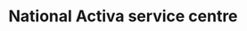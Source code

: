 ---
title: "National Activa service centre"
url: /edarikode/national-activa-service-centre/
shop: motorcycle
---